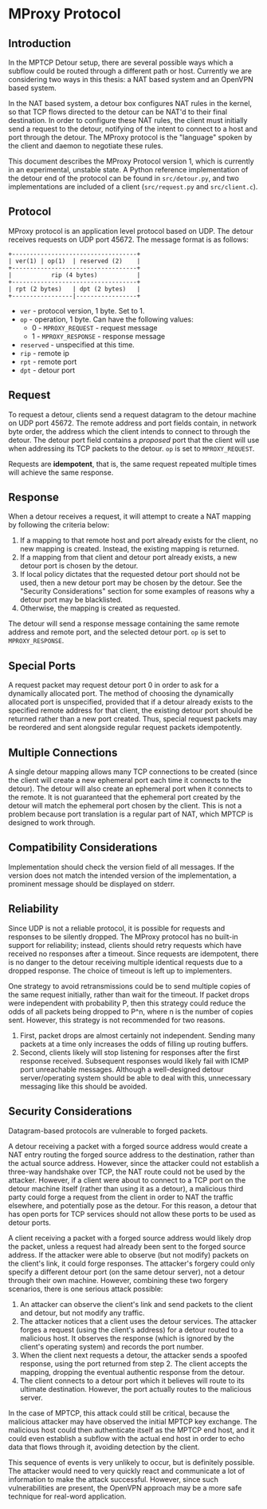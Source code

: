 MProxy Protocol
===============

Introduction
------------

In the MPTCP Detour setup, there are several possible ways which a subflow could
be routed through a different path or host. Currently we are considering two
ways in this thesis: a NAT based system and an OpenVPN based system.

In the NAT based system, a detour box configures NAT rules in the kernel, so
that TCP flows directed to the detour can be NAT'd to their final destination.
In order to configure these NAT rules, the client must initially send a request
to the detour, notifying of the intent to connect to a host and port through the
detour. The MProxy protocol is the "language" spoken by the client and daemon to
negotiate these rules.

This document describes the MProxy Protocol version 1, which is currently in an
experimental, unstable state. A Python reference implementation of the detour
end of the protocol can be found in `src/detour.py`, and two implementations are
included of a client (`src/request.py` and `src/client.c`).

Protocol
--------

MProxy protocol is an application level protocol based on UDP. The detour
receives requests on UDP port 45672. The message format is as follows:

    +-----------------------------------+
    | ver(1) | op(1)  | reserved (2)    |
    +-----------------------------------+
    |           rip (4 bytes)           |
    +-----------------------------------+
    | rpt (2 bytes)   | dpt (2 bytes)   |
    +-----------------|-----------------+
    
- `ver` - protocol version, 1 byte. Set to 1.
- `op` - operation, 1 byte. Can have the following values:
  - 0 - `MPROXY_REQUEST` - request message
  - 1 - `MPROXY_RESPONSE` - response message
- `reserved` - unspecified at this time.
- `rip` - remote ip
- `rpt` - remote port
- `dpt` - detour port

Request
-------

To request a detour, clients send a request datagram to the detour machine on
UDP port 45672. The remote address and port fields contain, in network byte
order, the address which the client intends to connect to through the detour.
The detour port field contains a *proposed* port that the client will use when
addressing its TCP packets to the detour. `op` is set to `MPROXY_REQUEST`.

Requests are **idempotent**, that is, the same request repeated multiple times
will achieve the same response.

Response
--------

When a detour receives a request, it will attempt to create a NAT mapping by
following the criteria below:

1. If a mapping to that remote host and port already exists for the client, no
   new mapping is created. Instead, the existing mapping is returned.
2. If a mapping from that client and detour port already exists, a new detour
   port is chosen by the detour.
3. If local policy dictates that the requested detour port should not be used,
   then a new detour port may be chosen by the detour. See the "Security
   Considerations" section for some examples of reasons why a detour port may be
   blacklisted.
4. Otherwise, the mapping is created as requested.

The detour will send a response message containing the same remote address and
remote port, and the selected detour port. `op` is set to `MPROXY_RESPONSE`.

Special Ports
-------------

A request packet may request detour port 0 in order to ask for a dynamically
allocated port. The method of choosing the dynamically allocated port is
unspecified, provided that if a detour already exists to the specified remote
address for that client, the existing detour port should be returned rather than
a new port created. Thus, special request packets may be reordered and sent
alongside regular request packets idempotently.

Multiple Connections
--------------------

A single detour mapping allows many TCP connections to be created (since the
client will create a new ephemeral port each time it connects to the detour).
The detour will also create an ephemeral port when it connects to the remote. It
is not guaranteed that the ephemeral port created by the detour will match the
ephemeral port chosen by the client. This is not a problem because port
translation is a regular part of NAT, which MPTCP is designed to work through.

Compatibility Considerations
----------------------------

Implementation should check the version field of all messages. If the version
does not match the intended version of the implementation, a prominent message
should be displayed on stderr.

Reliability
-----------

Since UDP is not a reliable protocol, it is possible for requests and responses
to be silently dropped. The MProxy protocol has no built-in support for
reliability; instead, clients should retry requests which have received no
responses after a timeout. Since requests are idempotent, there is no danger to
the detour receiving multiple identical requests due to a dropped response. The
choice of timeout is left up to implementers.

One strategy to avoid retransmissions could be to send multiple copies of the
same request initially, rather than wait for the timeout. If packet drops were
independent with probability P, then this strategy could reduce the odds of all
packets being dropped to P^n, where n is the number of copies sent. However,
this strategy is not recommended for two reasons.

1. First, packet drops are almost certainly not independent. Sending many
   packets at a time only increases the odds of filling up routing buffers.
2. Second, clients likely will stop listening for responses after the first
   response received. Subsequent responses would likely fail with ICMP port
   unreachable messages. Although a well-designed detour server/operating system
   should be able to deal with this, unnecessary messaging like this should be
   avoided.

Security Considerations
-----------------------

Datagram-based protocols are vulnerable to forged packets.

A detour receiving a packet with a forged source address would create a NAT
entry routing the forged source address to the destination, rather than the
actual source address. However, since the attacker could not establish a
three-way handshake over TCP, the NAT route could not be used by the attacker.
However, if a client were about to connect to a TCP port on the detour machine
itself (rather than using it as a detour), a malicious third party could forge a
request from the client in order to NAT the traffic elsewhere, and potentially
pose as the detour. For this reason, a detour that has open ports for TCP
services should not allow these ports to be used as detour ports.

A client receiving a packet with a forged source address would likely drop the
packet, unless a request had already been sent to the forged source address. If
the attacker were able to observe (but not modify) packets on the client's link,
it could forge responses. The attacker's forgery could only specify a different
detour port (on the same detour server), not a detour through their own machine.
However, combining these two forgery scenarios, there is one serious attack
possible:

1. An attacker can observe the client's link and send packets to the client and
   detour, but not modify any traffic.
2. The attacker notices that a client uses the detour services. The attacker
   forges a request (using the client's address) for a detour routed to a
   malicious host. It observes the response (which is ignored by the client's
   operating system) and records the port number.
3. When the client next requests a detour, the attacker sends a spoofed
   response, using the port returned from step 2. The client accepts the
   mapping, dropping the eventual authentic response from the detour.
4. The client connects to a detour port which it believes will route to its
   ultimate destination. However, the port actually routes to the malicious
   server.
   
In the case of MPTCP, this attack could still be critical, because the malicious
attacker may have observed the initial MPTCP key exchange. The malicious host
could then authenticate itself as the MPTCP end host, and it could even
establish a subflow with the actual end host in order to echo data that flows
through it, avoiding detection by the client.

This sequence of events is very unlikely to occur, but is definitely possible.
The attacker would need to very quickly react and communicate a lot of
information to make the attack successful. However, since such vulnerabilities
are present, the OpenVPN approach may be a more safe technique for real-word
application.
